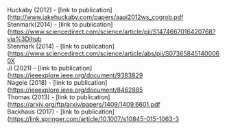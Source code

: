 Huckaby (2012) - [link to publication](http://www.jakehuckaby.com/papers/aaai2012ws_cogrob.pdf<br />
Stenmark(2014) - [link to publication](https://www.sciencedirect.com/science/article/pii/S1474667016420768?via%3Dihub<br />
Stenmark (2014) - [link to publication](https://www.sciencedirect.com/science/article/abs/pii/S073658451400060X<br />
Ji (2021) - [link to publication](https://ieeexplore.ieee.org/document/9383829<br />
Nagele (2018) - [link to publication](https://ieeexplore.ieee.org/document/8462885<br />
Thomas (2013) - [link to publication](https://arxiv.org/ftp/arxiv/papers/1409/1409.6601.pdf<br />
Backhaus (2017) - [link to publication](https://link.springer.com/article/10.1007/s10845-015-1063-3<br />
